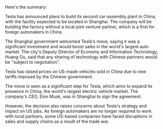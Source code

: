 Here's the summary:

Tesla has announced plans to build its second car-assembly plant in China, with the facility expected to be located in Shanghai. The company will be building the factory without a local joint venture partner, which is a first for foreign automakers in China.

The Shanghai government welcomed Tesla's move, saying it was a significant investment and would boost sales in the world's largest auto market. The city's Deputy Director of Economy and Information Technology, Huang Ou, said that any sharing of technology with Chinese partners would be "subject to negotiation".

Tesla has raised prices on US-made vehicles sold in China due to new tariffs imposed by the Chinese government.

The move is seen as a significant step for Tesla, which aims to expand its presence in China, the world's largest electric vehicle market. The company's CEO, Elon Musk, was in Shanghai to sign the agreement.

However, the decision also raises concerns about Tesla's strategy and impact on US jobs. As foreign automakers are no longer required to work with local partners, some US-based companies have faced disruptions in sales and supply chains as a result of the trade war.